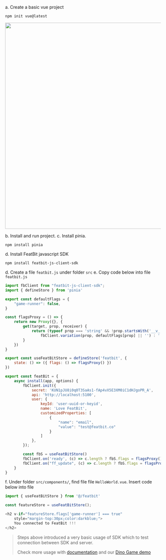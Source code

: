 a. Create a basic vue project

```
npm init vue@latest
```

<img src='https://user-images.githubusercontent.com/68597908/208828931-3372945f-70c1-4c6a-b564-11400fdb70fb.png' width='668px' />

b. Install and run project.
c. Install pinia.
```
npm install pinia
```
d. Install FeatBit javascript SDK

```
npm install featbit-js-client-sdk
```
d. Create a file `featbit.js` under folder `src`
e. Copy code below into file `featbit.js`

```javascript
import fbClient from "featbit-js-client-sdk";
import { defineStore } from 'pinia'

export const defaultFlags = {
    "game-runner": false,
}

const flagsProxy = () => {
    return new Proxy({}, {
        get(target, prop, receiver) {
            return (typeof prop === 'string' && !prop.startsWith('__v_')) ?
                fbClient.variation(prop, defaultFlags[prop] || '') : '';
        }
    })
}

export const useFeatBitStore = defineStore('featbit', {
    state: () => ({ flags: () => flagsProxy() })
})

export const featBit = {
    async install(app, options) {
        fbClient.init({
            secret: 'KUN1pJU8i0q0T3SaAs1-fAp4vX5E3XM0iC1dHJgoPR_A',
            api: 'http://localhost:5100',
            user: {
                keyId: 'user-uuid-or-keyid',
                name: 'Love FeatBit',
                customizedProperties: [
                    {
                        "name": "email",
                        "value": "test@featbit.co"
                    }
                ]
            },
        });

        const fbS = useFeatBitStore()
        fbClient.on('ready', (c) => c.length ? fbS.flags = flagsProxy() : null);
        fbClient.on("ff_update", (c) => c.length ? fbS.flags = flagsProxy() : null);
    }
}
```

f. Under folder `src/components/`, find file file `HelloWorld.vue`. Insert code below into file

```javascript
import { useFeatBitStore } from '@/featbit'

const featureStore = useFeatBitStore();

<h2 v-if="featureStore.flags['game-runner'] === true" 
    style="margin-top:30px;color:darkblue;">
    You connected to FeatBit !!!
</h2>
```

> Steps above introduced a very basic usage of SDK which to test connection between SDK and server.
> 
> Check more usage with [documentation](https://featbit.gitbook.io/docs/getting-started/4.-connect-an-sdk/client-side-sdks-for-web-app#vue) and our [Dino Game demo](https://github.com/featbit/featbit-samples/tree/connectansdk/vue/samples/dino-game/interactive-demo-vue)